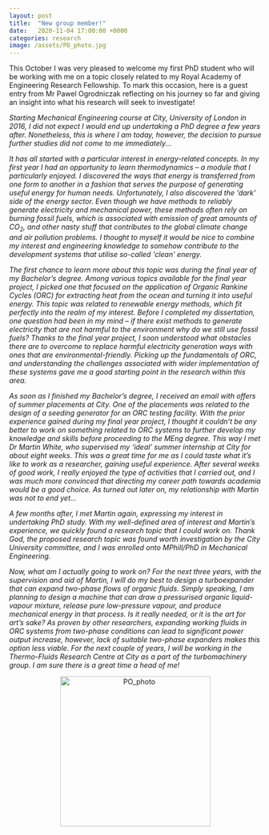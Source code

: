 ```yaml
---
layout: post
title:  "New group member!"
date:   2020-11-04 17:00:00 +0000
categories: research
image: /assets/PO_photo.jpg
---
```

This October I was very pleased to welcome my first PhD student who will be working with me on a topic closely related to my Royal Academy of Engineering Research Fellowship. To mark this occasion, here is a guest entry from Mr Pawel Ogrodniczak reflecting on his journey so far and giving an insight into what his research will seek to investigate!

*Starting Mechanical Engineering course at City, University of London in 2016, I did not expect I would end up undertaking a PhD degree a few years after. Nonetheless, this is where I am today, however, the decision to pursue further studies did not come to me immediately...*

*It has all started with a particular interest in energy-related concepts. In my first year I had an opportunity to learn thermodynamics – a module that I particularly enjoyed. I discovered the ways that energy is transferred from one form to another in a fashion that serves the purpose of generating useful energy for human needs. Unfortunately, I also discovered the 'dark' side of the energy sector. Even though we have methods to reliably generate electricity and mechanical power, these methods often rely on burning fossil fuels, which is associated with emission of great amounts of CO<sub>2</sub>, and other nasty stuff that contributes to the global climate change and air pollution problems. I thought to myself it would be nice to combine my interest and engineering knowledge to somehow contribute to the development systems that utilise so-called 'clean' energy.*

*The first chance to learn more about this topic was during the final year of my Bachelor’s degree. Among various topics available for the final year project, I picked one that focused on the application of Organic Rankine Cycles (ORC) for extracting heat from the ocean and turning it into useful energy. This topic was related to renewable energy methods, which fit perfectly into the realm of my interest. Before I completed my dissertation, one question had been in my mind – if there exist methods to generate electricity that are not harmful to the environment why do we still use fossil fuels? Thanks to the final year project, I soon understood what obstacles there are to overcome to replace harmful electricity generation ways with ones that are environmental-friendly. Picking up the fundamentals of ORC, and understanding the challenges associated with wider implementation of these systems gave me a good starting point in the research within this area.*

*As soon as I finished my Bachelor’s degree, I received an email with offers of summer placements at City. One of the placements was related to the design of a seeding generator for an ORC testing facility. With the prior experience gained during my final year project, I thought it couldn’t be any better to work on something related to ORC systems to further develop my knowledge and skills before proceeding to the MEng degree. This way I met Dr Martin White, who supervised my ‘ideal’ summer internship at City for about eight weeks. This was a great time for me as I could taste what it’s like to work as a researcher, gaining useful experience. After several weeks of good work, I really enjoyed the type of activities that I carried out, and I was much more convinced that directing my career path towards academia would be a good choice. As turned out later on, my relationship with Martin was not to end yet...*

*A few months after, I met Martin again, expressing my interest in undertaking PhD study. With my well-defined area of interest and Martin’s experience, we quickly found a research topic that I could work on. Thank God, the proposed research topic was found worth investigation by the City University committee, and I was enrolled onto MPhill/PhD in Mechanical Engineering.*

*Now, what am I actually going to work on? For the next three years, with the supervision and aid of Martin, I will do my best to design a turboexpander that can expand two-phase flows of organic fluids. Simply speaking, I am planning to design a machine that can draw a pressurised organic liquid-vapour mixture, release pure low-pressure vapour, and produce mechanical energy in that process. Is it really needed, or it is the art for art’s sake? As proven by other researchers, expanding working fluids in ORC systems from two-phase conditions can lead to significant power output increase, however, lack of suitable two-phase expanders makes this option less viable. For the next couple of years, I will be working in the Thermo-Fluids Research Centre at City as a part of the turbomachinery group. I am sure there is a great time a head of me!*

<p></p>
<div style="text-align:center">
	<img src="{{site.baseurl}}/assets/PO_photo.jpg" alt="PO_photo" style="width:300px;" />
</div>
<p></p>